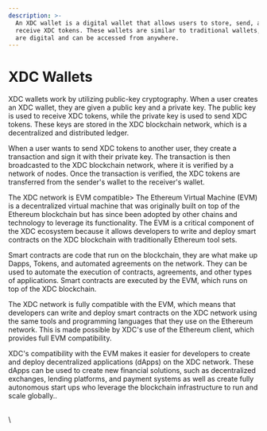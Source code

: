 ```yaml
---
description: >-
  An XDC wallet is a digital wallet that allows users to store, send, and
  receive XDC tokens. These wallets are similar to traditional wallets, but they
  are digital and can be accessed from anywhere.
---
```


# XDC Wallets





XDC wallets work by utilizing public-key cryptography. When a user creates an XDC wallet, they are given a public key and a private key. The public key is used to receive XDC tokens, while the private key is used to send XDC tokens. These keys are stored in the XDC blockchain network, which is a decentralized and distributed ledger.

When a user wants to send XDC tokens to another user, they create a transaction and sign it with their private key. The transaction is then broadcasted to the XDC blockchain network, where it is verified by a network of nodes. Once the transaction is verified, the XDC tokens are transferred from the sender's wallet to the receiver's wallet.

The XDC network is EVM compatible> The Ethereum Virtual Machine (EVM) is a decentralized virtual machine that was originally built on top of the Ethereum blockchain but has since been adopted by other chains and technology to leverage its functionality. The EVM is a critical component of the XDC ecosystem because it allows developers to write and deploy smart contracts on the XDC blockchain with traditionally Ethereum tool sets.

Smart contracts are  code that run on the blockchain, they are what make up Dapps, Tokens, and automated agreements on the network. They can be used to automate the execution of contracts, agreements, and other types of applications. Smart contracts are executed by the EVM, which runs on top of the XDC  blockchain.

The XDC network is fully compatible with the EVM, which means that developers can write and deploy smart contracts on the XDC network using the same tools and programming languages that they use on the Ethereum network. This is made possible by XDC's use of the Ethereum client, which provides full EVM compatibility.

XDC's compatibility with the EVM makes it easier for developers to create and deploy decentralized applications (dApps) on the XDC network. These dApps can be used to create new financial solutions, such as decentralized exchanges, lending platforms, and payment systems as well as create fully autonomous start ups who leverage the blockchain infrastructure to run and scale globally..

\
\
